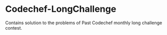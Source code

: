 # Codechef-LongChallenge
Contains solution to the problems of Past Codechef monthly long challenge contest.
